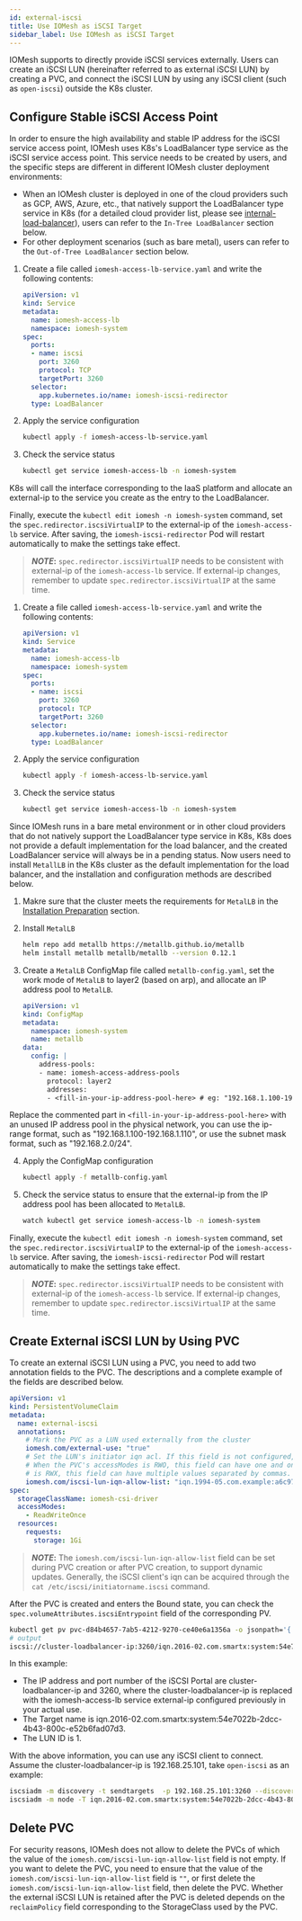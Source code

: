 ```yaml
---
id: external-iscsi
title: Use IOMesh as iSCSI Target
sidebar_label: Use IOMesh as iSCSI Target
---
```


IOMesh supports to directly provide iSCSI services externally. Users can create an iSCSI LUN (hereinafter referred to as external iSCSI LUN) by creating a PVC, and connect the iSCSI LUN by using any iSCSI client (such as `open-iscsi`) outside the K8s cluster.

## Configure Stable iSCSI Access Point

In order to ensure the high availability and stable IP address for the iSCSI service access point, IOMesh uses K8s's LoadBalancer type service as the iSCSI service access point. This service needs to be created by users, and the specific steps are different in different IOMesh cluster deployment environments:
*  When an IOMesh cluster is deployed in one of the cloud providers such as GCP, AWS, Azure, etc., that natively support the LoadBalancer type service in K8s (for a detailed cloud provider list, please see [internal-load-balancer](https://kubernetes.io/docs/concepts/services-networking/service/#internal-load-balancer)), users can refer to the `In-Tree LoadBalancer` section below.
* For other deployment scenarios (such as bare metal), users can refer to the `Out-of-Tree LoadBalancer` section below.

<!--DOCUSAURUS_CODE_TABS-->

<!--In-Tree LoadBalancer-->
1. Create a file called `iomesh-access-lb-service.yaml` and write the following contents:

    ```yaml
    apiVersion: v1
    kind: Service
    metadata:
      name: iomesh-access-lb
      namespace: iomesh-system
    spec:
      ports:
      - name: iscsi
        port: 3260
        protocol: TCP
        targetPort: 3260
      selector:
        app.kubernetes.io/name: iomesh-iscsi-redirector
      type: LoadBalancer
    ```

2. Apply the service configuration

    ```bash
    kubectl apply -f iomesh-access-lb-service.yaml
    ```

3. Check the service status

    ```bash
    kubectl get service iomesh-access-lb -n iomesh-system
    ```
K8s will call the interface corresponding to the IaaS platform and allocate an external-ip to the service you create as the entry to the LoadBalancer.

Finally, execute the `kubectl edit iomesh -n iomesh-system` command, set the `spec.redirector.iscsiVirtualIP` to the external-ip of the `iomesh-access-lb` service. After saving, the `iomesh-iscsi-redirector` Pod will restart automatically to make the settings take effect.

> **_NOTE_:** `spec.redirector.iscsiVirtualIP` needs to be consistent with external-ip of the `iomesh-access-lb` service. If external-ip changes, remember to update `spec.redirector.iscsiVirtualIP` at the same time.

<!--Out-of-Tree LoadBalancer-->
1. Create a file called `iomesh-access-lb-service.yaml` and write the following contents:

    ```yaml
    apiVersion: v1
    kind: Service
    metadata:
      name: iomesh-access-lb
      namespace: iomesh-system
    spec:
      ports:
      - name: iscsi
        port: 3260
        protocol: TCP
        targetPort: 3260
      selector:
        app.kubernetes.io/name: iomesh-iscsi-redirector
      type: LoadBalancer
    ```

2. Apply the service configuration

    ```bash
    kubectl apply -f iomesh-access-lb-service.yaml
    ```

3. Check the service status

    ```bash
    kubectl get service iomesh-access-lb -n iomesh-system
    ```

Since IOMesh runs in a bare metal environment or in other cloud providers that do not natively support the LoadBalancer type service in K8s, K8s does not provide a default implementation for the load balancer, and the created LoadBalancer service will always be in a pending status. Now users need to install `MetallLB` in the K8s cluster as the default implementation for the load balancer, and the installation and configuration methods are described below.

1. Makre sure that the cluster meets the requirements for `MetalLB` in the [Installation Preparation](https://metallb.universe.tf/installation/#preparation) section.

2. Install `MetalLB`

    ```bash
    helm repo add metallb https://metallb.github.io/metallb
    helm install metallb metallb/metallb --version 0.12.1
    ```

3. Create a `MetalLB` ConfigMap file called `metallb-config.yaml`, set the work mode of `MetalLB` to layer2 (based on arp), and allocate an IP address pool to `MetalLB`.

    ```yaml
    apiVersion: v1
    kind: ConfigMap
    metadata:
      namespace: iomesh-system
      name: metallb
    data:
      config: |
        address-pools:
        - name: iomesh-access-address-pools
          protocol: layer2
          addresses:
          - <fill-in-your-ip-address-pool-here> # eg: "192.168.1.100-192.168.1.110" or "192.168.2.0/24"
    ```
Replace the commented part in `<fill-in-your-ip-address-pool-here>` with an unused IP address pool in the physical network, you can use the ip-range format, such as "192.168.1.100-192.168.1.110", or use the subnet mask format, such as "192.168.2.0/24".

4. Apply the ConfigMap configuration

    ```bash
    kubectl apply -f metallb-config.yaml
    ```

5. Check the service status to ensure that the external-ip from the IP address pool has been allocated to `MetalLB`.

    ```bash
    watch kubectl get service iomesh-access-lb -n iomesh-system
    ```

Finally, execute the `kubectl edit iomesh -n iomesh-system` command, set the `spec.redirector.iscsiVirtualIP` to the external-ip of the `iomesh-access-lb` service. After saving, the `iomesh-iscsi-redirector` Pod will restart automatically to make the settings take effect.

> **_NOTE_:** `spec.redirector.iscsiVirtualIP` needs to be consistent with external-ip of the `iomesh-access-lb` service. If external-ip changes, remember to update `spec.redirector.iscsiVirtualIP` at the same time.

<!--END_DOCUSAURUS_CODE_TABS-->

## Create External iSCSI LUN by Using PVC

To create an external iSCSI LUN using a PVC, you need to add two annotation fields to the PVC. The descriptions and a complete example of the fields are described below.

```yaml
apiVersion: v1
kind: PersistentVolumeClaim
metadata:
  name: external-iscsi
  annotations:
    # Mark the PVC as a LUN used externally from the cluster
    iomesh.com/external-use: "true"
    # Set the LUN's initiator iqn acl. If this field is not configured, all the initiator logins are prohibited. 
    # When the PVC's accessModes is RWO, this field can have one and only one value; when the PVC's accessModes 
    # is RWX, this field can have multiple values separated by commas. For all allowed iqns, the configuration is "*/*" 
    iomesh.com/iscsi-lun-iqn-allow-list: "iqn.1994-05.com.example:a6c97f775dcb"
spec:
  storageClassName: iomesh-csi-driver
  accessModes:
    - ReadWriteOnce
  resources:
    requests:
      storage: 1Gi
```

> **_NOTE_:** The `iomesh.com/iscsi-lun-iqn-allow-list` field can be set during PVC creation or after PVC creation, to support dynamic updates. Generally, the iSCSI client's iqn can be acquired through the `cat /etc/iscsi/initiatorname.iscsi` command.

After the PVC is created and enters the Bound state, you can check the `spec.volumeAttributes.iscsiEntrypoint` field of the corresponding PV.

```bash
kubectl get pv pvc-d84b4657-7ab5-4212-9270-ce40e6a1356a -o jsonpath='{.spec.csi.volumeAttributes.iscsiEndpoint}'
# output
iscsi://cluster-loadbalancer-ip:3260/iqn.2016-02.com.smartx:system:54e7022b-2dcc-4b43-800c-e52b6fad07d3/1
```

In this example:
* The IP address and port number of the iSCSI Portal are cluster-loadbalancer-ip and 3260, where the cluster-loadbalancer-ip is replaced with the iomesh-access-lb service external-ip configured previously in your actual use.
* The Target name is iqn.2016-02.com.smartx:system:54e7022b-2dcc-4b43-800c-e52b6fad07d3.
* The LUN ID is 1.

With the above information, you can use any iSCSI client to connect. Assume the cluster-loadbalancer-ip is 192.168.25.101, take `open-iscsi` as an example:

```bash
iscsiadm -m discovery -t sendtargets  -p 192.168.25.101:3260 --discover
iscsiadm -m node -T iqn.2016-02.com.smartx:system:54e7022b-2dcc-4b43-800c-e52b6fad07d3 -p 192.168.25.101:3260  --login
```

## Delete PVC

For security reasons, IOMesh does not allow to delete the PVCs of which the value of the `iomesh.com/iscsi-lun-iqn-allow-list` field is not empty. If you want to delete the PVC, you need to ensure that the value of the `iomesh.com/iscsi-lun-iqn-allow-list` field is `""`, or first delete the `iomesh.com/iscsi-lun-iqn-allow-list` field, then delete the PVC. Whether the external iSCSI LUN is retained after the PVC is deleted depends on the `reclaimPolicy` field corresponding to the StorageClass used by the PVC.
